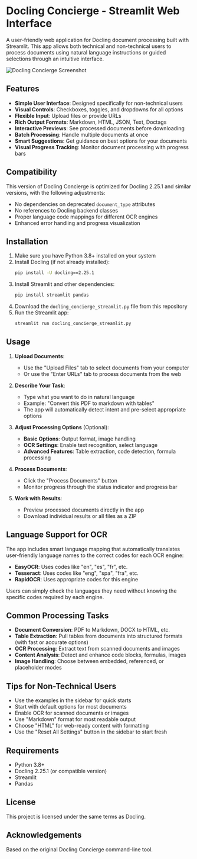 # Docling Concierge - Streamlit Web Interface

A user-friendly web application for Docling document processing built with Streamlit. This app allows both technical and non-technical users to process documents using natural language instructions or guided selections through an intuitive interface.

![Docling Concierge Screenshot](https://via.placeholder.com/800x450?text=Docling+Concierge+Web+App)

## Features

- **Simple User Interface**: Designed specifically for non-technical users
- **Visual Controls**: Checkboxes, toggles, and dropdowns for all options
- **Flexible Input**: Upload files or provide URLs
- **Rich Output Formats**: Markdown, HTML, JSON, Text, Doctags
- **Interactive Previews**: See processed documents before downloading
- **Batch Processing**: Handle multiple documents at once
- **Smart Suggestions**: Get guidance on best options for your documents
- **Visual Progress Tracking**: Monitor document processing with progress bars

## Compatibility

This version of Docling Concierge is optimized for Docling 2.25.1 and similar versions, with the following adjustments:
- No dependencies on deprecated `document_type` attributes
- No references to Docling backend classes
- Proper language code mappings for different OCR engines
- Enhanced error handling and progress visualization

## Installation

1. Make sure you have Python 3.8+ installed on your system
2. Install Docling (if not already installed):
   ```bash
   pip install -U docling==2.25.1
   ```
3. Install Streamlit and other dependencies:
   ```bash
   pip install streamlit pandas
   ```
4. Download the `docling_concierge_streamlit.py` file from this repository
5. Run the Streamlit app:
   ```bash
   streamlit run docling_concierge_streamlit.py
   ```

## Usage

1. **Upload Documents**:
   - Use the "Upload Files" tab to select documents from your computer
   - Or use the "Enter URLs" tab to process documents from the web

2. **Describe Your Task**:
   - Type what you want to do in natural language
   - Example: "Convert this PDF to markdown with tables"
   - The app will automatically detect intent and pre-select appropriate options

3. **Adjust Processing Options** (Optional):
   - **Basic Options**: Output format, image handling
   - **OCR Settings**: Enable text recognition, select language
   - **Advanced Features**: Table extraction, code detection, formula processing

4. **Process Documents**:
   - Click the "Process Documents" button
   - Monitor progress through the status indicator and progress bar

5. **Work with Results**:
   - Preview processed documents directly in the app
   - Download individual results or all files as a ZIP

## Language Support for OCR

The app includes smart language mapping that automatically translates user-friendly language names to the correct codes for each OCR engine:

- **EasyOCR**: Uses codes like "en", "es", "fr", etc.
- **Tesseract**: Uses codes like "eng", "spa", "fra", etc.
- **RapidOCR**: Uses appropriate codes for this engine

Users can simply check the languages they need without knowing the specific codes required by each engine.

## Common Processing Tasks

- **Document Conversion**: PDF to Markdown, DOCX to HTML, etc.
- **Table Extraction**: Pull tables from documents into structured formats (with fast or accurate options)
- **OCR Processing**: Extract text from scanned documents and images
- **Content Analysis**: Detect and enhance code blocks, formulas, images
- **Image Handling**: Choose between embedded, referenced, or placeholder modes

## Tips for Non-Technical Users

- Use the examples in the sidebar for quick starts
- Start with default options for most documents
- Enable OCR for scanned documents or images
- Use "Markdown" format for most readable output
- Choose "HTML" for web-ready content with formatting
- Use the "Reset All Settings" button in the sidebar to start fresh

## Requirements

- Python 3.8+
- Docling 2.25.1 (or compatible version)
- Streamlit
- Pandas

## License

This project is licensed under the same terms as Docling.

## Acknowledgements

Based on the original Docling Concierge command-line tool.
